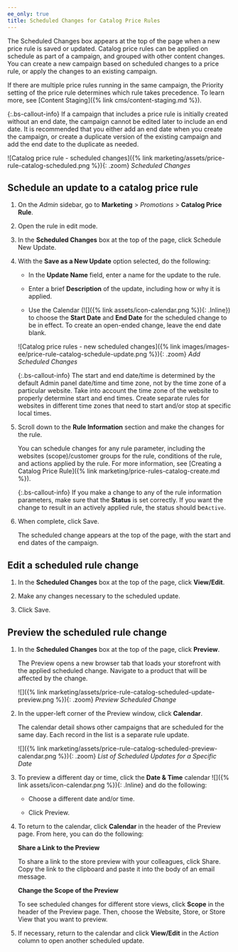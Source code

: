 ```yaml
---
ee_only: true
title: Scheduled Changes for Catalog Price Rules
---
```


The Scheduled Changes box appears at the top of the page when a new price rule is saved or updated. Catalog price rules can be applied on schedule as part of a campaign, and grouped with other content changes. You can create a new campaign based on scheduled changes to a price rule, or apply the changes to an existing campaign.

If there are multiple price rules running in the same campaign, the Priority setting of the price rule determines which rule takes precedence. To learn more, see [Content Staging]({% link cms/content-staging.md %}).

{:.bs-callout-info}
If a campaign that includes a price rule is initially created without an end date, the campaign cannot be edited later to include an end date. It is recommended that you either add an end date when you create the campaign, or create a duplicate version of the existing campaign and add the end date to the duplicate as needed.

![Catalog price rule - scheduled changes]({% link marketing/assets/price-rule-catalog-scheduled.png %}){: .zoom}
_Scheduled Changes_

## Schedule an update to a catalog price rule

1. On the _Admin_ sidebar, go to **Marketing** > _Promotions_ > **Catalog Price Rule**.

1. Open the rule in edit mode.

1. In the **Scheduled Changes** box at the top of the page, click <span class="btn">Schedule New Update</span>.

1. With the **Save as a New Update** option selected, do the following:

    - In the **Update Name** field, enter a name for the update to the rule.

    - Enter a brief **Description** of the update, including how or why it is applied.

    - Use the Calendar (![]({% link assets/icon-calendar.png %}){: .Inline}) to choose the **Start Date** and **End Date** for the scheduled change to be in effect. To create an open-ended change, leave the end date blank.

    ![Catalog price rules - new scheduled changes]({% link images/images-ee/price-rule-catalog-schedule-update.png %}){: .zoom}
    _Add Scheduled Changes_

    {:.bs-callout-info}
    The start and end date/time is determined by the default Admin panel date/time and time zone, not by the time zone of a particular website. Take into account the time zone of the website to properly determine start and end times. Create separate rules for websites in different time zones that need to start and/or stop at specific local times.

1. Scroll down to the **Rule Information** section and make the changes for the rule.

   You can schedule changes for any rule parameter, including the websites (scope)/customer groups for the rule, conditions of the rule, and actions applied by the rule. For more information, see [Creating a Catalog Price Rule]({% link marketing/price-rules-catalog-create.md %}).

    {:.bs-callout-info}
    If you make a change to any of the rule information parameters, make sure that the **Status** is set correctly. If you want the change to result in an actively applied rule, the status should be`Active`.

1. When complete, click <span class="btn">Save</span>.

    The scheduled change appears at the top of the page, with the start and end dates of the campaign.

## Edit a scheduled rule change

1. In the **Scheduled Changes** box at the top of the page, click **View/Edit**.

1. Make any changes necessary to the scheduled update.

1. Click <span class="btn">Save</span>.

## Preview the scheduled rule change

1. In the **Scheduled Changes** box at the top of the page, click **Preview**.

    The Preview opens a new browser tab that loads your storefront with the applied scheduled change. Navigate to a product that will be affected by the change.

    ![]({% link marketing/assets/price-rule-catalog-scheduled-update-preview.png %}){: .zoom}
    _Preview Scheduled Change_

1. In the upper-left corner of the Preview window, click **Calendar**.

    The calendar detail shows other campaigns that are scheduled for the same day. Each record in the list is a separate rule update.

    ![]({% link marketing/assets/price-rule-catalog-scheduled-preview-calendar.png %}){: .zoom}
    _List of Scheduled Updates for a Specific Date_

1. To preview a different day or time, click the **Date & Time** calendar ![]({% link assets/icon-calendar.png %}){: .Inline} and do the following:

    - Choose a different date and/or time.

    - Click <span class="btn">Preview</span>.

1. To return to the calendar, click **Calendar** in the header of the Preview page. From here, you can do the following:

    **Share a Link to the Preview**

    To share a link to the store preview with your colleagues, click <span class="btn">Share</span>. Copy the link to the clipboard and paste it into the body of an email message.

    **Change the Scope of the Preview**

    To see scheduled changes for different store views, click **Scope** in the header of the Preview page. Then, choose the Website, Store, or Store View that you want to preview.

1. If necessary, return to the calendar and click **View/Edit** in the _Action_ column to open another scheduled update.
